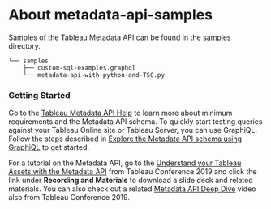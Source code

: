 # About metadata-api-samples
Samples of the Tableau Metadata API can be found in the [samples](/samples/) directory. 

```
└── samples
    ├── custom-sql-examples.graphql
    └── metadata-api-with-python-and-TSC.py
```

### Getting Started
Go to the [Tableau Metadata API Help](https://help.tableau.com/current/api/metadata_api/en-us/index.html) to learn more about minimum requirements and the Metadata API schema. To quickly start testing queries against your Tableau Online site or Tableau Server, you can use GraphiQL. Follow the steps described in [Explore the Metadata API schema using GraphiQL](https://help.tableau.com/current/api/metadata_api/en-us/docs/meta_api_start.html#explore-the-metadata-api-schema-using-graphiql) to get started.

For a tutorial on the Metadata API, go to the [Understand your Tableau Assets with the Metadata API](https://tc19.tableau.com/learn/sessions/understand-your-tableau-assets-metadata-api) from Tableau Conference 2019 and click the link under **Recording and Materials** to download a slide deck and related materials. You can also check out a related [Metadata API Deep Dive](https://tc19.tableau.com/learn/sessions/tableau-metadata-api-deep-dive#recording) video also from Tableau Conference 2019.
